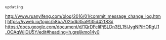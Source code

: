 `updating`

http://www.ruanyifeng.com/blog/2016/01/commit_message_change_log.html
https://ivweb.io/topic/58ba702bdb35a9135d42f83d
https://docs.google.com/document/d/1QrDFcIiPjSLDn3EL15IJygNPiHORgU1_OOAqWjiDU5Y/edit#heading=h.greljkmo14y0
